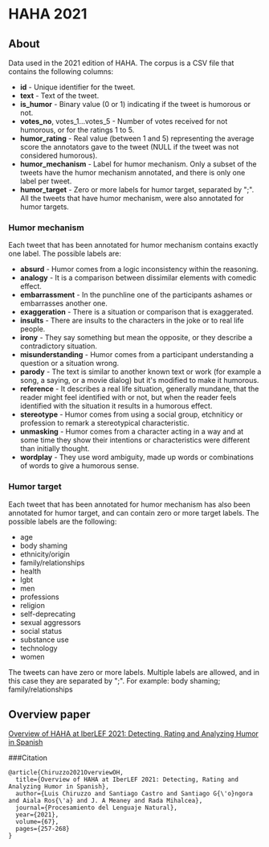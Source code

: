 # HAHA 2021

## About

Data used in the 2021 edition of HAHA. The corpus is a CSV file that contains the following columns:

- **id** - Unique identifier for the tweet.
- **text** - Text of the tweet.
- **is_humor** - Binary value (0 or 1) indicating if the tweet is humorous or not.
- **votes_no**, votes_1...votes_5 - Number of votes received for not humorous, or for the ratings 1 to 5.
- **humor_rating** - Real value (between 1 and 5) representing the average score the annotators gave to the tweet (NULL if the tweet was not considered humorous).
- **humor_mechanism** - Label for humor mechanism. Only a subset of the tweets have the humor mechanism annotated, and there is only one label per tweet.
- **humor_target** - Zero or more labels for humor target, separated by ";". All the tweets that have humor mechanism, were also annotated for humor targets.

### Humor mechanism

Each tweet that has been annotated for humor mechanism contains exactly one label. The possible labels are:

- **absurd** - Humor comes from a logic inconsistency within the reasoning.
- **analogy** - It is a comparison between dissimilar elements with comedic effect.
- **embarrassment** - In the punchline one of the participants ashames or embarrasses another one.
- **exaggeration** - There is a situation or comparison that is exaggerated.
- **insults** - There are insults to the characters in the joke or to real life people.
- **irony** - They say something but mean the opposite, or they describe a contradictory situation.
- **misunderstanding** - Humor comes from a participant understanding a question or a situation wrong.
- **parody** - The text is similar to another known text or work (for example a song, a saying, or a movie dialog) but it's modified to make it humorous.
- **reference** - It describes a real life situation, generally mundane, that the reader might feel identified with or not, but when the reader feels identified with the situation it results in a humorous effect.
- **stereotype** - Humor comes from using a social group, etchniticy or profession to remark a stereotypical characteristic.
- **unmasking** - Humor comes from a character acting in a way and at some time they show their intentions or characteristics were different than initially thought.
- **wordplay** - They use word ambiguity, made up words or combinations of words to give a humorous sense.

### Humor target

Each tweet that has been annotated for humor mechanism has also been annotated for humor target, and can contain zero or more target labels. The possible labels are the following:

- age
- body shaming
- ethnicity/origin
- family/relationships
- health
- lgbt
- men
- professions
- religion
- self-deprecating
- sexual aggressors
- social status
- substance use
- technology
- women

The tweets can have zero or more labels. Multiple labels are allowed, and in this case they are separated by ";". For example: body shaming; family/relationships

## Overview paper

[Overview of HAHA at IberLEF 2021: Detecting, Rating and Analyzing Humor in Spanish](http://journal.sepln.org/sepln/ojs/ojs/index.php/pln/article/viewFile/6394/3814) 

###Citation

```
@article{Chiruzzo2021OverviewOH,
  title={Overview of HAHA at IberLEF 2021: Detecting, Rating and Analyzing Humor in Spanish},
  author={Luis Chiruzzo and Santiago Castro and Santiago G{\'o}ngora and Aiala Ros{\'a} and J. A Meaney and Rada Mihalcea},
  journal={Procesamiento del Lenguaje Natural},
  year={2021},
  volume={67},
  pages={257-268}
}
```
